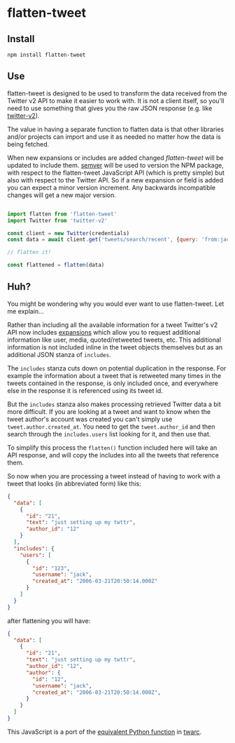 # flatten-tweet

## Install

    npm install flatten-tweet

## Use

flatten-tweet is designed to be used to transform the data received from the
Twitter v2 API to make it easier to work with. It is not a client itself, so
you'll need to use something that gives you the raw JSON response (e.g. like
[twitter-v2]).

The value in having a separate function to flatten data is that other libraries
and/or projects can import and use it as needed no matter how the data is being
fetched.

When new expansions or includes are added changed *flatten-tweet* will be
updated to include them. [semver] will be used to version the NPM package, with
respect to the flatten-tweet JavaScript API (which is pretty simple) but also
with respect to the Twitter API. So if a new expansion or field is added you
can expect a minor version increment. Any backwards incompatible changes will
get a new major version.

```javascript

import flatten from 'flatten-tweet'
import Twitter from 'twitter-v2'

const client = new Twitter(credentials)
const data = await client.get('tweets/search/recent', {query: 'from:jack'})

// flatten it!

const flattened = flatten(data)
```

## Huh?

You might be wondering why you would ever want to use flatten-tweet. Let me
explain...

Rather than including all the available information for a tweet Twitter's v2
API now includes [expansions] which allow you to request additional information
like user, media, quoted/retweeted tweets, etc. This additional information is
not included inline in the tweet objects themselves but as an additional JSON
stanza of `includes`.

The `includes` stanza cuts down on potential duplication in the response.
For example the information about a tweet that is retweeted many times in
the tweets contained in the response, is only included once, and
everywhere else in the response it is referenced using its tweet id.

But the `includes` stanza also makes processing retrieved Twitter data
a bit more difficult. If you are looking at a tweet and want to know when
the tweet author's account was created you can't simply use
`tweet.author.created_at`. You need to get the `tweet.author_id` and then
search through the `includes.users` list looking for it, and then use
that.

To simplify this process the `flatten()` function included here will take
an API response, and will copy the includes into all the tweets that
reference them.

So now when you are processing a tweet instead of having to work with a tweet
that looks (in abbreviated form) like this:

```json
{
  "data": [
    {
      "id": "21",
      "text": "just setting up my twttr",
      "author_id": "12"
    }
  ],
  "includes": {
    "users": [
      {
        "id": "123",
        "username": "jack",
        "created_at": "2006-03-21T20:50:14.000Z"
      }
    ]
  }
}
```

after flattening you will have:

```json
{
  "data": [
    {
      "id": "21",
      "text": "just setting up my twttr",
      "author_id": "12",
      "author": {
        "id": "12",
        "username": "jack",
        "created_at": "2006-03-21T20:50:14.000Z",
      }
    }
  ]
}
```

This JavaScript is a port of the [equivalent Python function] in [twarc].

[expansions]: https://developer.twitter.com/en/docs/twitter-api/expansions
[twarc]: https://github.com/docnow/twarc
[equivalent Python function]: https://github.com/DocNow/twarc/blob/main/twarc/expansions.py
[semver]: https://semver.org
[twitter-v2]: https://github.com/HunterLarco/twitter-v2
